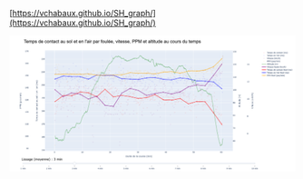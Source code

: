 [https://vchabaux.github.io/SH_graph/](https://vchabaux.github.io/SH_graph/)

![cover image](cover.png)
